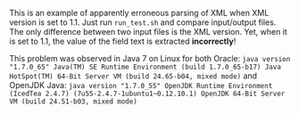 This is an example of apparently erroneous parsing of XML when XML version is set to 1.1.  Just run ``run_test.sh`` and compare input/output files. The only difference between two input files is the XML version. Yet, when it is set to 1.1, the value of the field text is extracted **incorrectly**!

This problem was observed in Java 7 on Linux for both Oracle:
``
java version "1.7.0_65"
Java(TM) SE Runtime Environment (build 1.7.0_65-b17)
Java HotSpot(TM) 64-Bit Server VM (build 24.65-b04, mixed mode)
``
and OpenJDK Java:
``
java version "1.7.0_55"
OpenJDK Runtime Environment (IcedTea 2.4.7) (7u55-2.4.7-1ubuntu1~0.12.10.1)
OpenJDK 64-Bit Server VM (build 24.51-b03, mixed mode)
``

